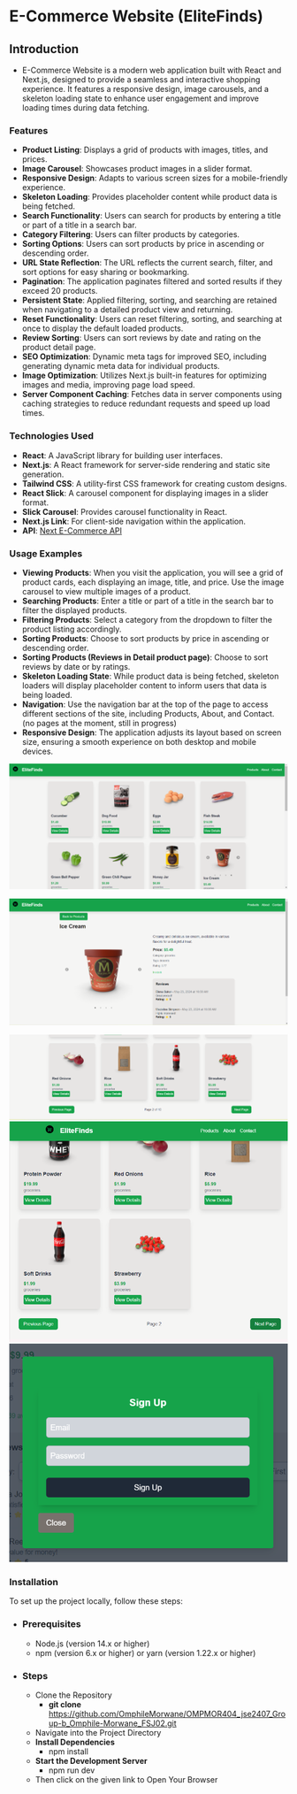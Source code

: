 # E-Commerce Website (EliteFinds)

## Introduction

- E-Commerce Website is a modern web application built with React and Next.js, designed to provide a seamless and interactive shopping experience. It features a responsive design, image carousels, and a skeleton loading state to enhance user engagement and improve loading times during data fetching.

### Features

- **Product Listing**: Displays a grid of products with images, titles, and prices.
- **Image Carousel**: Showcases product images in a slider format.
- **Responsive Design**: Adapts to various screen sizes for a mobile-friendly experience.
- **Skeleton Loading**: Provides placeholder content while product data is being fetched.
- **Search Functionality**: Users can search for products by entering a title or part of a title in a search bar.
- **Category Filtering**: Users can filter products by categories.
- **Sorting Options**: Users can sort products by price in ascending or descending order.
- **URL State Reflection**: The URL reflects the current search, filter, and sort options for easy sharing or bookmarking.
- **Pagination**: The application paginates filtered and sorted results if they exceed 20 products.
- **Persistent State**: Applied filtering, sorting, and searching are retained when navigating to a detailed product view and returning.
- **Reset Functionality**: Users can reset filtering, sorting, and searching at once to display the default loaded products.
- **Review Sorting**: Users can sort reviews by date and rating on the product detail page.
- **SEO Optimization**: Dynamic meta tags for improved SEO, including generating dynamic meta data for individual products.
- **Image Optimization**: Utilizes Next.js built-in features for optimizing images and media, improving page load speed.
- **Server Component Caching**: Fetches data in server components using caching strategies to reduce redundant requests and speed up load times.

### Technologies Used

- **React**: A JavaScript library for building user interfaces.
- **Next.js**: A React framework for server-side rendering and static site generation.
- **Tailwind CSS**: A utility-first CSS framework for creating custom designs.
- **React Slick**: A carousel component for displaying images in a slider format.
- **Slick Carousel**: Provides carousel functionality in React.
- **Next.js Link**: For client-side navigation within the application.
- **API**: [Next E-Commerce API](https://next-ecommerce-api.vercel.app/products)

### Usage Examples

- **Viewing Products**: When you visit the application, you will see a grid of product cards, each displaying an image, title, and price. Use the image carousel to view multiple images of a product.
- **Searching Products**: Enter a title or part of a title in the search bar to filter the displayed products.
- **Filtering Products**: Select a category from the dropdown to filter the product listing accordingly.
- **Sorting Products**: Choose to sort products by price in ascending or descending order.
- **Sorting Products (Reviews in Detail product page)**: Choose to sort reviews by date or by ratings.
- **Skeleton Loading State**: While product data is being fetched, skeleton loaders will display placeholder content to inform users that data is being loaded.
- **Navigation**: Use the navigation bar at the top of the page to access different sections of the site, including Products, About, and Contact. (no pages at the moment, still in progress)
- **Responsive Design**: The application adjusts its layout based on screen size, ensuring a smooth experience on both desktop and mobile devices.

![Screenshot](/public/images/Screenshot1.png)

![Screenshot](/public/images/Screenshot2.png)

![Screenshot](/public/images/Screenshot3.png)
![Screenshot](/public/images/Screenshot4.png)
![Screenshot](/public/images/Screenshot5.png)

### Installation

To set up the project locally, follow these steps:

- ### **Prerequisites**

  - Node.js (version 14.x or higher)
  - npm (version 6.x or higher) or yarn (version 1.22.x or higher)

- ### **Steps**
  - Clone the Repository
    - **git clone** https://github.com/OmphileMorwane/OMPMOR404_jse2407_Group-b_Omphile-Morwane_FSJ02.git
  - Navigate into the Project Directory
  - **Install Dependencies**
    - npm install
  - **Start the Development Server**
    - npm run dev
  - Then click on the given link to Open Your Browser
